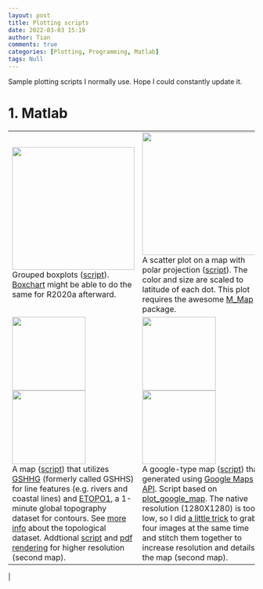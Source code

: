 ```yaml
---
layout: post
title: Plotting scripts
date: 2022-03-03 15:19
author: Tian
comments: true
categories: [Plotting, Programming, Matlab]
tags: Null
---
```


Sample plotting scripts I normally use. Hope I could constantly update it.

# 1. Matlab

| | |
|:----|:----|
|[<img src="https://simhydro.com/notebook/images/plots/boxplot.png" width="250"/>](https://simhydro.com/notebook/images/plots/boxplot.png)<br />Grouped boxplots ([script](https://github.com/hydrotian/plotting/blob/main/matlab/boxplot.m)). [Boxchart](https://www.mathworks.com/help/matlab/ref/boxchart.html) might be able to do the same for R2020a afterward. |[<img src="https://simhydro.com/notebook/images/plots/polar.png" width="250"/>](https://simhydro.com/notebook/images/plots/polar.png)<br />A scatter plot on a map with polar projection ([script](https://github.com/hydrotian/plotting/blob/main/matlab/polar.m)). The color and size are scaled to latitude of each dot. This plot requires the awesome [M_Map](https://www.eoas.ubc.ca/~rich/map.html) package. |
|[<img src="https://simhydro.com/notebook/images/plots/map_low.png" width="150"/>](https://simhydro.com/notebook/images/plots/map_low.png) [<img src="https://simhydro.com/notebook/images/plots/map_high.png" width="150"/>](https://simhydro.com/notebook/images/plots/map_high.png)<br /> A map ([script](https://github.com/hydrotian/plotting/blob/main/matlab/map_low.m)) that utilizes [GSHHG](http://www.soest.hawaii.edu/pwessel/gshhg/) (formerly called GSHHS) for line features (e.g. rivers and coastal lines) and [ETOPO1](https://www.ngdc.noaa.gov/mgg/global/relief/ETOPO1/data/ice_surface/grid_registered/binary/), a 1-minute global topography dataset for contours. See [more info](https://www.ncei.noaa.gov/products/etopo-global-relief-model) about the topological dataset. Addtional [script](https://github.com/hydrotian/plotting/blob/main/matlab/map_high.m) and [pdf rendering](https://simhydro.com/notebook/images/plots/map_high.pdf) for higher resolution (second map). |[<img src="https://simhydro.com/notebook/images/plots/google_map.png" width="150"/>](https://simhydro.com/notebook/images/plots/google_map.png) [<img src="https://simhydro.com/notebook/images/plots/google_map_high.png" width="150"/>](https://simhydro.com/notebook/images/plots/google_map_high.png)<br />A google-type map ([script](https://github.com/hydrotian/plotting/blob/main/matlab/google_map.m)) that generated using [Google Maps API](https://mapsplatform.google.com/pricing/). Script based on [plot_google_map](https://www.mathworks.com/matlabcentral/fileexchange/27627-zoharby-plot_google_map). The native resolution (1280X1280) is too low, so I did [a little trick](https://github.com/hydrotian/plotting/blob/main/matlab/google_map_high.m) to grab four images at the same time and stitch them together to increase resolution and details in the map (second map).|
|

